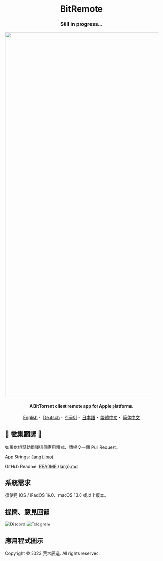 <h1 align="center">BitRemote</h1>
<h3 align="center">Still in progress...</h3>

<p align="center">
<img width="1200" src="https://user-images.githubusercontent.com/31207151/223722039-34fb9809-5a17-42ef-a1ef-f34138e9b87b.png">
</p>

<h4 align="center">A BitTorrent client remote app for Apple platforms.</h4>

<p align="center">
  <a href="/README.md">English</a>・
  <a href="/READMEs/README.de.md">Deutsch</a>・
  <a href="/READMEs/README.ko.md">한국어</a>・
  <a href="/READMEs/README.jpn.md">日本語</a>・
  <a href="/READMEs/README.cht.md">繁體中文</a>・
  <a href="/READMEs/README.chs.md">简体中文</a>
</p>

## 📢 徵集翻譯 📢
如果你想幫助翻譯這個應用程式，請提交一個 Pull Request。

App Strings: [{lang}.lproj](/BitRemote/App)

GitHub Readme: [README.{lang}.md](/READMEs)

## 系統需求
須使用 iOS / iPadOS 16.0、macOS 13.0 或以上版本。

## 提問、意見回饋
[![Discord](https://img.shields.io/badge/Discord-7289DA?style=for-the-badge&logo=discord&logoColor=white)](https://discord.gg/EMGZVap4)
[![Telegram](https://img.shields.io/badge/Telegram-2CA5E0?style=for-the-badge&logo=telegram&logoColor=white)](https://t.me/bitremote)

## 應用程式圖示
Copyright © 2023 荒木辰造. All rights reserved.
